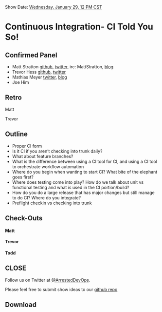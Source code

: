 Show Date: [Wednesday, January 29, 12 PM CST](http://www.timeanddate.com/worldclock/fixedtime.html?msg=ArrestedDevOps+-+CI+Told+You%21&iso=20140129T12&p1=64&ah=1)

Continuous Integration- CI Told You So!
=====

Confirmed Panel
-----

* Matt Stratton [github](http://github.com/mattstratton), [twitter](https://twitter.com/mattstratton), irc: MattStratton, [blog](http://www.mattstratton.com/)
* Trevor Hess [github](https://github.com/trevorghess), [twitter](http://twitter.com/trevorghess)
* Mathias Meyer [twitter](https://twitter.com/roidrage), [blog](http://www.paperplanes.de/)
* Joe Him

Retro
-----------------

Matt

Trevor

Outline
-----------------

* Proper CI form
* Is it CI if you aren’t checking into trunk daily?
* What about feature branches?
* What is the difference between using a CI tool for CI, and using a CI tool to orchestrate workflow automation
* Where do you begin when wanting to start CI? What bite of the elephant goes first?
* Where does testing come into play? How do we talk about unit vs functional testing and what is used in the CI portion/build?
* How do you do a large release that has major changes but still manage to do CI? Where do you integrate?
* Preflight checkin vs checking into trunk



Check-Outs
-----

#### Matt  

#### Trevor  

#### Todd



CLOSE
-----

Follow us on Twitter at [@ArrestedDevOps](http://twitter.com/arresteddevops).

Please feel free to submit show ideas to our [github repo](https://github.com/arresteddevops/podcast)



Download
--------
